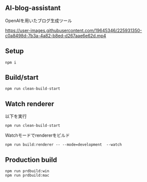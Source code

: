 ## AI-blog-assistant
OpenAIを用いたブログ生成ツール


https://user-images.githubusercontent.com/19645346/225931350-c0a8498d-7b3a-4a82-b8ed-d267aae6e62d.mp4



## Setup
```
npm i
```

## Build/start
```
npm run clean-build-start
```

## Watch renderer
以下を実行
```
npm run clean-build-start
```

Watchモードでrendererをビルド
```
npm run build:renderer -- --mode=development  --watch
```

## Production build
```
npm run prdbuild:win
npm run prdbuild:mac
```
